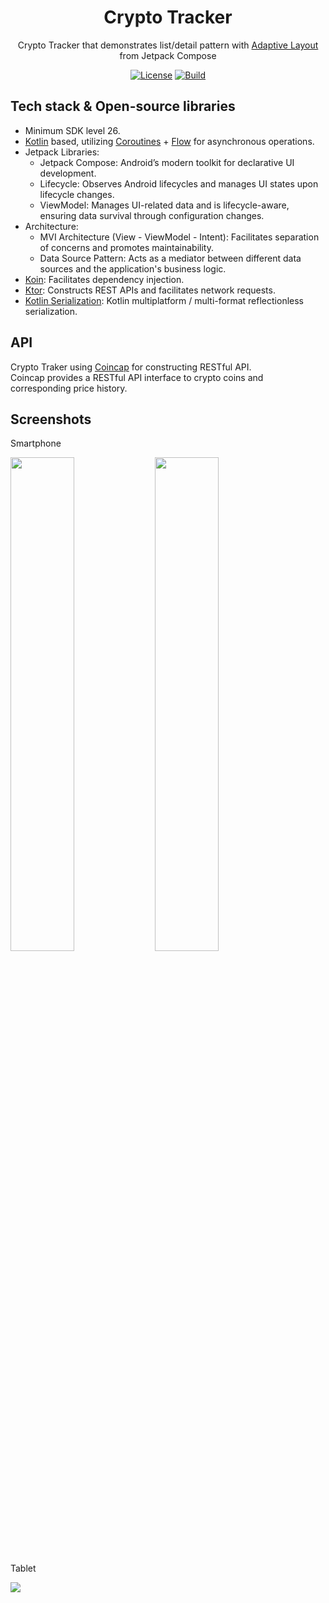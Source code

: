 <h1 align="center">Crypto Tracker</h1>

<p align="center">  
  Crypto Tracker that demonstrates list/detail pattern with <a href="https://developer.android.com/develop/ui/compose/layouts/adaptive/list-detail">Adaptive Layout</a> from Jetpack Compose
</p>

<p align="center">
  <a href="https://opensource.org/licenses/Apache-2.0"><img alt="License" src="https://img.shields.io/badge/License-Apache%202.0-blue.svg"/></a>
  <a href="https://github.com/tecruz/CryptoTracker/actions/workflows/android.yml"><img alt="Build" src="https://github.com/tecruz/VisitedCountries/actions/workflows/android.yml/badge.svg"/></a>
</p>

## Tech stack & Open-source libraries
- Minimum SDK level 26.
- [Kotlin](https://kotlinlang.org/) based, utilizing [Coroutines](https://github.com/Kotlin/kotlinx.coroutines) + [Flow](https://kotlin.github.io/kotlinx.coroutines/kotlinx-coroutines-core/kotlinx.coroutines.flow/) for asynchronous operations.
- Jetpack Libraries:
  - Jetpack Compose: Android’s modern toolkit for declarative UI development.
  - Lifecycle: Observes Android lifecycles and manages UI states upon lifecycle changes.
  - ViewModel: Manages UI-related data and is lifecycle-aware, ensuring data survival through configuration changes.
- Architecture:
  - MVI Architecture (View - ViewModel - Intent): Facilitates separation of concerns and promotes maintainability.
  - Data Source Pattern: Acts as a mediator between different data sources and the application's business logic.
- [Koin](https://insert-koin.io/): Facilitates dependency injection.
- [Ktor](https://ktor.io/): Constructs REST APIs and facilitates network requests.
- [Kotlin Serialization](https://github.com/Kotlin/kotlinx.serialization): Kotlin multiplatform / multi-format reflectionless serialization.

## API
Crypto Traker using [Coincap](https://docs.coincap.io/) for constructing RESTful API.<br>
Coincap provides a RESTful API interface to crypto coins and corresponding price history.

## Screenshots
<p>  
  Smartphone
</p>
<img src="https://github.com/user-attachments/assets/a464270b-4abc-4a85-adef-36ce8cb5a42c" width="45%"/>
<img src="https://github.com/user-attachments/assets/673e15eb-df7f-4ec2-97df-0dab337c43d3" width="45%"/>


<p>  
  Tablet
</p>
<img src="https://github.com/user-attachments/assets/4742eefb-18e0-47cf-9cab-3c7a5ab787ae"/>



